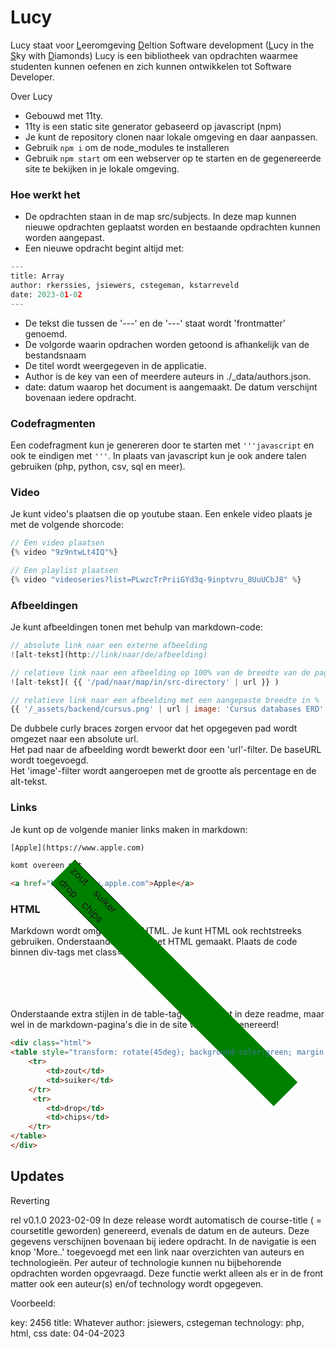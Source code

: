 # Lucy
Lucy staat voor <ins>L</ins>eeromgeving <ins>D</ins>eltion Software development (<ins>L</ins>ucy in the <ins>S</ins>ky with <ins>D</ins>iamonds)
Lucy is een bibliotheek van opdrachten waarmee studenten kunnen oefenen en zich kunnen ontwikkelen tot Software Developer.

Over Lucy
* Gebouwd met 11ty.
* 11ty is een static site generator gebaseerd op javascript (npm)
* Je kunt de repository clonen naar lokale omgeving en daar aanpassen.
* Gebruik <code>npm i</code> om de node_modules te installeren
* Gebruik <code>npm start</code> om een webserver op te starten en de gegenereerde site te bekijken in je lokale omgeving.

### Hoe werkt het
* De opdrachten staan in de map src/subjects. In deze map kunnen nieuwe opdrachten geplaatst worden en bestaande opdrachten kunnen worden aangepast.
* Een nieuwe opdracht begint altijd met:


```python
---
title: Array
author: rkerssies, jsiewers, cstegeman, kstarreveld
date: 2023-01-02
---

```
* De tekst die tussen de '---' en de '---' staat wordt 'frontmatter' genoemd.
* De volgorde waarin opdrachen worden getoond is afhankelijk van de bestandsnaam
* De titel wordt weergegeven in de applicatie.  
* Author is de key van een of meerdere auteurs in ./_data/authors.json.
* date: datum waarop het document is aangemaakt. De datum verschijnt bovenaan iedere opdracht.

### Codefragmenten
Een codefragment kun je genereren door te starten met <code>'''javascript</code> en ook te eindigen met <code>'''</code>. In plaats van javascript kun je ook andere talen gebruiken (php, python, csv, sql en meer).

### Video
Je kunt video's plaatsen die op youtube staan. Een enkele video plaats je met de volgende shorcode:
```javascript
// Een video plaatsen
{% video "9z9ntwLt4IQ"%}

// Een playlist plaatsen
{% video "videoseries?list=PLwzcTrPriiGYd3q-9inptvru_8UuUCbJ8" %}
```
### Afbeeldingen
Je kunt afbeeldingen tonen met behulp van markdown-code:
```javascript
// absolute link naar een externe afbeelding
![alt-tekst](http://link/naar/de/afbeelding)

// relatieve link naar een afbeelding op 100% van de breedte van de pagina:
![alt-tekst]( {{ '/pad/naar/map/in/src-directory' | url }} )

// relatieve link naar een afbeelding met een aangepaste breedte in %
{{ '/_assets/backend/cursus.png' | url | image: 'Cursus databases ERD', 60 }}
```
De dubbele curly braces zorgen ervoor dat het opgegeven pad wordt omgezet naar een absolute url.  
Het pad naar de afbeelding wordt bewerkt door een 'url'-filter. De baseURL wordt toegevoegd.  
Het 'image'-filter wordt aangeroepen met de grootte als percentage en de alt-tekst.  

### Links
Je kunt op de volgende manier links maken in markdown:
```html
[Apple](https://www.apple.com)

komt overeen met

<a href="https://www.apple.com">Apple</a>

```

### HTML
Markdown wordt omgezet naar HTML. Je kunt HTML ook rechtstreeks gebruiken.
Onderstaande tabel is met HTML gemaakt. Plaats de code binnen div-tags met class="html".

<div class="html">
<table style="transform: rotate(45deg); background-color:green; margin:10px;">
    <tr>
        <td>zout</td>
        <td>suiker</td>
    </tr>   
     <tr>
        <td>drop</td>
        <td>chips</td>
    </tr>
</table>
</div>

Onderstaande extra stijlen in de table-tag werken niet in deze readme, maar wel in de markdown-pagina's die in de site worden gegenereerd!

```html
<div class="html">
<table style="transform: rotate(45deg); background-color:green; margin:10px;">
    <tr>
        <td>zout</td>
        <td>suiker</td>
    </tr>   
     <tr>
        <td>drop</td>
        <td>chips</td>
    </tr>
</table>
</div>
```

## Updates
Reverting

rel v0.1.0 2023-02-09
In deze release wordt automatisch de course-title ( = coursetitle geworden)  genereerd, evenals de datum en de auteurs. Deze gegevens verschijnen bovenaan bij iedere opdracht. In de navigatie is een knop 'More..' toegevoegd met een link naar overzichten van auteurs en technologieën. Per auteur of technologie kunnen nu bijbehorende opdrachten worden opgevraagd.
Deze functie werkt alleen als er in de front matter ook een auteur(s) en/of technology wordt opgegeven.

Voorbeeld:

key: 2456
title: Whatever
author: jsiewers, cstegeman
technology: php, html, css
date: 04-04-2023

